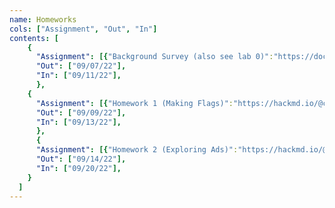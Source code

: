 ```yaml
---
name: Homeworks
cols: ["Assignment", "Out", "In"]
contents: [
    {
      "Assignment": [{"Background Survey (also see lab 0)":"https://docs.google.com/forms/d/e/1FAIpQLSexNJYf4HO6UGUwbak_V2O9NI8aGwSzLO7-mJJ-zY0R5spP3g/viewform?usp=sf_link"}],
      "Out": ["09/07/22"],
      "In": ["09/11/22"],
      },
	{
      "Assignment": [{"Homework 1 (Making Flags)":"https://hackmd.io/@cs111/hw1-f22"}],
      "Out": ["09/09/22"],
      "In": ["09/13/22"],
      },
	  {
      "Assignment": [{"Homework 2 (Exploring Ads)":"https://hackmd.io/@cs111/hw2-f22"}],
      "Out": ["09/14/22"],
      "In": ["09/20/22"],
    }
  ]
---
```

